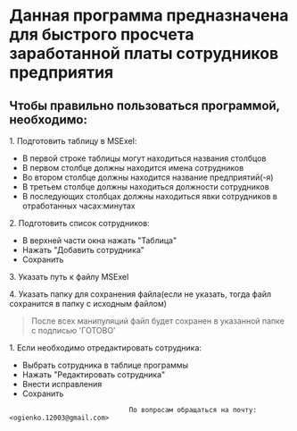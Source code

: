 <h1><strong>Данная программа предназначена для быстрого просчета заработанной платы сотрудников предприятия</strong></h1>

<h2>Чтобы правильно пользоваться программой, необходимо:</h2>

<p>1. Подготовить таблицу в MSExel:<br>
<ul>
<li>В первой строке таблицы могут находиться названия столбцов<br></li>
<li>В первом столбце должны находится имена сотрудников<br></li>
<li>Во втором столбце должны находится название предприятий(-я)<br></li>
<li>В третьем столбце должны находиться должности сотрудников<br></li>
<li>В последующих столбцах должны находиться явки сотрудников в отработанных часах:минутах</li>
</ul>
<p>2. Подготовить список сотрудников:<br>
<ul>
<li> В верхней части окна нажать "Таблица"<br>
<li> Нажать "Добавить сотрудника"<br>
<li> Сохранить
</ul>
<p>3. Указать путь к файлу MSExel</p>

<p>4. Указать папку для сохранения файла(если не указать, тогда файл сохранится в папку с исходным файлом)</p>

><p>После всех манипуляций файл будет сохранен в указанной папке с подписью 'ГОТОВО'</p>

<p>1. Если необходимо отредактировать сотрудника:<br>
<ul>
<li> Выбрать сотрудника в таблице программы<br>
<li> Нажать "Редактировать сотрудника"<br>
<li> Внести исправления<br>
<li> Сохранить
</ul>

                                  По вопросам обращаться на почту: <ogienko.12003@gmail.com>
